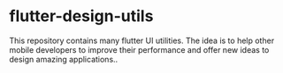 # flutter-design-utils
This repository contains many flutter UI utilities. The idea is to help other mobile developers to improve their performance and offer new ideas to design amazing applications..
